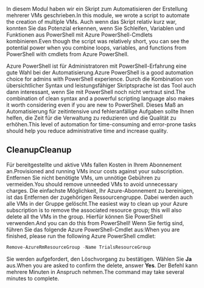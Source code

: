 <span data-ttu-id="9313b-101">In diesem Modul haben wir ein Skript zum Automatisieren der Erstellung mehrerer VMs geschrieben.</span><span class="sxs-lookup"><span data-stu-id="9313b-101">In this module, we wrote a script to automate the creation of multiple VMs.</span></span> <span data-ttu-id="9313b-102">Auch wenn das Skript relativ kurz war, konnten Sie das Potenzial erkennen, wenn Sie Schleifen, Variablen und Funktionen aus PowerShell mit Azure PowerShell-Cmdlets kombinieren.</span><span class="sxs-lookup"><span data-stu-id="9313b-102">Even though the script was relatively short, you can see the potential power when you combine loops, variables, and functions from PowerShell with cmdlets from Azure PowerShell.</span></span>

<span data-ttu-id="9313b-103">Azure PowerShell ist für Administratoren mit PowerShell-Erfahrung eine gute Wahl bei der Automatisierung.</span><span class="sxs-lookup"><span data-stu-id="9313b-103">Azure PowerShell is a good automation choice for admins with PowerShell experience.</span></span> <span data-ttu-id="9313b-104">Durch die Kombination von übersichtlicher Syntax und leistungsfähiger Skriptsprache ist das Tool auch dann interessant, wenn Sie mit PowerShell noch nicht vertraut sind.</span><span class="sxs-lookup"><span data-stu-id="9313b-104">The combination of clean syntax and a powerful scripting language also makes it worth considering even if you are new to PowerShell.</span></span> <span data-ttu-id="9313b-105">Dieses Maß an Automatisierung für zeitintensive und fehleranfällige Aufgaben sollte Ihnen helfen, die Zeit für die Verwaltung zu reduzieren und die Qualität zu erhöhen.</span><span class="sxs-lookup"><span data-stu-id="9313b-105">This level of automation for time-consuming and error-prone tasks should help you reduce administrative time and increase quality.</span></span>

## <a name="cleanup"></a><span data-ttu-id="9313b-106">Cleanup</span><span class="sxs-lookup"><span data-stu-id="9313b-106">Cleanup</span></span>
<span data-ttu-id="9313b-107">Für bereitgestellte und aktive VMs fallen Kosten in Ihrem Abonnement an.</span><span class="sxs-lookup"><span data-stu-id="9313b-107">Provisioned and running VMs incur costs against your subscription.</span></span> <span data-ttu-id="9313b-108">Entfernen Sie nicht benötigte VMs, um unnötige Gebühren zu vermeiden.</span><span class="sxs-lookup"><span data-stu-id="9313b-108">You should remove unneeded VMs to avoid unnecessary charges.</span></span> <span data-ttu-id="9313b-109">Die einfachste Möglichkeit, Ihr Azure-Abonnement zu bereinigen, ist das Entfernen der zugehörigen Ressourcengruppe. Dabei werden auch alle VMs in der Gruppe gelöscht.</span><span class="sxs-lookup"><span data-stu-id="9313b-109">The easiest way to clean up your Azure subscription is to remove the associated resource group; this will also delete all the VMs in the group.</span></span> <span data-ttu-id="9313b-110">Hierfür können Sie PowerShell verwenden.</span><span class="sxs-lookup"><span data-stu-id="9313b-110">And you can do this from PowerShell!</span></span> <span data-ttu-id="9313b-111">Wenn Sie fertig sind, führen Sie das folgende Azure PowerShell-Cmdlet aus:</span><span class="sxs-lookup"><span data-stu-id="9313b-111">When you are finished, please run the following Azure PowerShell cmdlet:</span></span>

```powershell
Remove-AzureRmResourceGroup -Name TrialsResourceGroup
```

<span data-ttu-id="9313b-112">Sie werden aufgefordert, den Löschvorgang zu bestätigen. Wählen Sie **Ja** aus.</span><span class="sxs-lookup"><span data-stu-id="9313b-112">When you are asked to confirm the delete, answer **Yes**.</span></span> <span data-ttu-id="9313b-113">Der Befehl kann mehrere Minuten in Anspruch nehmen.</span><span class="sxs-lookup"><span data-stu-id="9313b-113">The command may take several minutes to complete.</span></span>